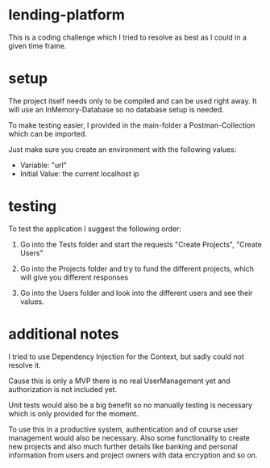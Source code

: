 # lending-platform
This is a coding challenge which I tried to resolve as best as I could in a given time frame.


# setup

The project itself needs only to be compiled and can be used right away. It will use an InMemory-Database so no database setup is needed.

To make testing easier, I provided in the main-folder a Postman-Collection which can be imported.

Just make sure you create an environment with the following values:

- Variable: "url"
- Initial Value: the current localhost ip

# testing

To test the application I suggest the following order: 

1. Go into the Tests folder and start the requests "Create Projects", "Create Users"

2. Go into the Projects folder and try to fund the different projects, which will give you different responses

3. Go into the Users folder and look into the different users and see their values.


# additional notes

I tried to use Dependency Injection for the Context, but sadly could not resolve it.

Cause this is only a MVP there is no real UserManagement yet and authorization is not included yet. 

Unit tests would also be a big benefit so no manually testing is necessary which is only provided for the moment.

To use this in a productive system, authentication and of course user management would also be necessary. Also some functionality to create new projects and also much further details like banking and personal information from users and project owners with data encryption and so on. 
